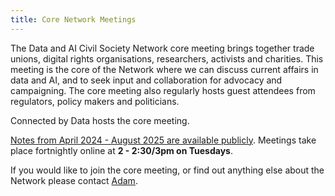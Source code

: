```yaml
---
title: Core Network Meetings
---
```

The Data and AI Civil Society Network core meeting brings together trade unions, digital rights organisations, researchers, activists and charities. This meeting is the core of the Network where we can discuss current affairs in data and AI, and to seek input and collaboration for advocacy and campaigning. The core meeting also regularly hosts guest attendees from regulators, policy makers and politicians.

Connected by Data hosts the core meeting.

<a href="https://drive.google.com/drive/folders/1oyIAmBgCmT_XcZF90VEUPDaeswL9rbtU?usp=drive_link">Notes from April 2024 - August 2025 are available publicly</a>. Meetings take place fortnightly online at **2 - 2:30/3pm on Tuesdays**.

If you would like to join the core meeting, or find out anything else about the Network please contact [Adam](mailto:adam@connectedbydata.org).
